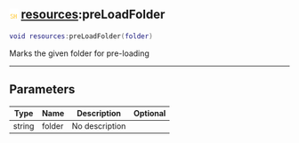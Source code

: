 ## ![shared](../../.gitbook/assets/shared.png) [resources](https://iaswiki.rawr.dev/readme/resources):preLoadFolder

```lua
void resources:preLoadFolder(folder)
```

Marks the given folder for pre-loading

------
## Parameters

| Type   | Name | Description | Optional |
| ------ | ---- | ----------- | -------: |
| string | folder | No description |  |

